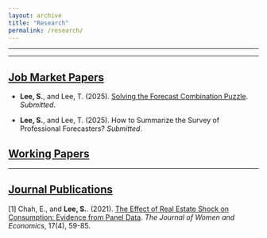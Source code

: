 ```yaml
---
layout: archive
title: "Research"
permalink: /research/
---
```


**** 

****
## <u>Job Market Papers</u>

<!-- - Morana, C., Chauvet, M., and **Silva, M.** (2025). [Extreme Weather in Europe: Determinants and Economic Impact](https://papers.ssrn.com/sol3/papers.cfm?abstract_id=5086307). _R&R_.-->

- **Lee, S.**, and Lee, T. (2025). [Solving the Forecast Combination Puzzle](https://economics.ucr.edu/repec/ucr/wpaper/202514.pdf). _Submitted_.

-  **Lee, S.**, and Lee, T. (2025). How to Summarize the Survey of Professional Forecasters? _Submitted_.

## <u>Working Papers</u>

**** 
## <u>Journal Publications</u>

[1] Chah, E., and **Lee, S.**. (2021). [The Effect of Real Estate Shock on Consumption: Evidence from Panel Data](https://kiss.kstudy.com/Detail/Ar?key=3854602). _The Journal of Women and Economics_, 17(4), 59-85.


